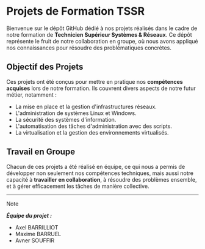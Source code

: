 # Projets de Formation TSSR

Bienvenue sur le dépôt GitHub dédié à nos projets réalisés dans le cadre de notre formation de **Technicien Supérieur Systèmes & Réseaux**. Ce dépôt représente le fruit de notre collaboration en groupe, où nous avons appliqué nos connaissances pour résoudre des problématiques concrètes.

## Objectif des Projets

Ces projets ont été conçus pour mettre en pratique nos **compétences acquises** lors de notre formation. Ils couvrent divers aspects de notre futur métier, notamment :

- La mise en place et la gestion d'infrastructures réseaux.
- L'administration de systèmes Linux et Windows.
- La sécurité des systèmes d'information.
- L'automatisation des tâches d'administration avec des scripts.
- La virtualisation et la gestion des environnements virtualisés.

## Travail en Groupe

Chacun de ces projets a été réalisé en équipe, ce qui nous a permis de développer non seulement nos compétences techniques, mais aussi notre capacité à **travailler en collaboration**, à résoudre des problèmes ensemble, et à gérer efficacement les tâches de manière collective. 

---
>[!NOTE]
>***Équipe du projet :***  
>- Axel BARRILLIOT 
>- Maxime BARRUEL 
>- Avner SOUFFIR
